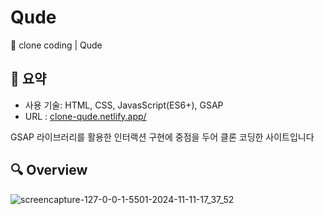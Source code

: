 # Qude
🎨 clone coding | Qude
 
## 📍 요약
- 사용 기술: HTML, CSS, JavasScript(ES6+), GSAP
- URL : [clone-qude.netlify.app/](https://clone-qude.netlify.app/)
  
GSAP 라이브러리를 활용한 인터랙션 구현에 중점을 두어 클론 코딩한 사이트입니다


## 🔍 Overview

![screencapture-127-0-0-1-5501-2024-11-11-17_37_52](https://github.com/user-attachments/assets/342fa27a-9152-4548-9b2f-42029931bd04)
